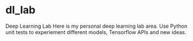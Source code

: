 # dl_lab
Deep Learning Lab
Here is my personal deep learning lab area. 
Use Python unit tests to experiement different models, Tensorflow APIs and new ideas.
